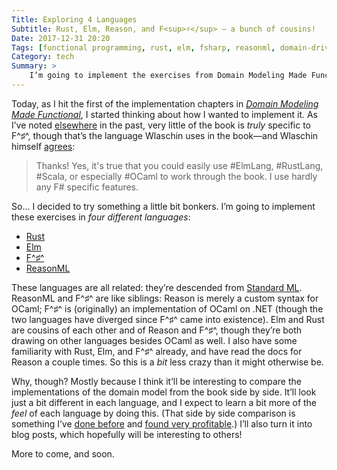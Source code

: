 ```yaml
---
Title: Exploring 4 Languages
Subtitle: Rust, Elm, Reason, and F<sup>♯</sup> – a bunch of cousins!
Date: 2017-12-31 20:20
Tags: [functional programming, rust, elm, fsharp, reasonml, domain-driven design, four-languages]
Category: tech
Summary: >
    I’m going to implement the exercises from Domain Modeling Made Functional in Rust, Elm, ReasonML, and F♯… because I think it'll be an interesting learning experience and a lot of fun!
---
```


Today, as I hit the first of the implementation chapters in [_Domain Modeling Made Functional_](https://pragprog.com/book/swdddf/domain-modeling-made-functional), I started thinking about how I wanted to implement it. As I’ve noted [elsewhere](https://twitter.com/chriskrycho/status/934170826718429184) in the past, very little of the book is _truly_ specific to F^♯^, though that’s the language Wlaschin uses in the book—and Wlaschin himself [agrees](https://twitter.com/ScottWlaschin/status/934177554331848705):

> Thanks! Yes, it's true that you could easily use \#ElmLang, \#RustLang, \#Scala, or especially \#OCaml to work through the book. I use hardly any F# specific features.

So… I decided to try something a little bit bonkers. I’m going to implement these exercises in _four different languages_:

* [Rust](https://www.rust-lang.org)
* [Elm](http://elm-lang.org)
* [F^♯^](http://fsharp.org)
* [ReasonML](https://reasonml.github.io)

These languages are all related: they’re descended from [Standard ML](http://smlnj.org/sml.html). ReasonML and F^♯^ are like siblings: Reason is merely a custom syntax for OCaml; F^♯^ is (originally) an implementation of OCaml on .NET (though the two languages have diverged since F^♯^ came into existence). Elm and Rust are cousins of each other and of Reason and F^♯^, though they’re both drawing on other languages besides OCaml as well. I also have some familiarity with Rust, Elm, and F^♯^ already, and have read the docs for Reason a couple times. So this is a _bit_ less crazy than it might otherwise be.

Why, though? Mostly because I think it’ll be interesting to compare the implementations of the domain model from the book side by side. It’ll look just a bit different in each language, and I expect to learn a bit more of the _feel_ of each language by doing this. (That side by side comparison is something I’ve [done before](http://www.chriskrycho.com/rust-and-swift.html 'Series: Rust and Swift') and [found very profitable](http://www.chriskrycho.com/2015/rust-and-swift-v.html 'Part V: The value (and challenge) of learning languages in parallel.').) I’ll also turn it into blog posts, which hopefully will be interesting to others!

More to come, and soon.
